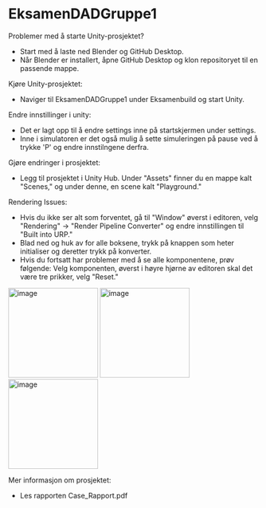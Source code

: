 # EksamenDADGruppe1

Problemer med å starte Unity-prosjektet?

  - Start med å laste ned Blender og GitHub Desktop.
  - Når Blender er installert, åpne GitHub Desktop og klon repositoryet til en passende mappe.

Kjøre Unity-prosjektet:

  - Naviger til EksamenDADGruppe1 under Eksamenbuild og start Unity.

Endre innstillinger i unity:

  - Det er lagt opp til å endre settings inne på startskjermen under settings.
  - Inne i simulatoren er det også mulig å sette simuleringen på pause ved å trykke 'P' og endre innstilngene derfra.

Gjøre endringer i prosjektet:

  - Legg til prosjektet i Unity Hub. Under "Assets" finner du en mappe kalt "Scenes," og under denne, en scene kalt "Playground."

Rendering Issues:

  - Hvis du ikke ser alt som forventet, gå til "Window" øverst i editoren, velg "Rendering" -> "Render Pipeline Converter" og endre innstillingen til "Built into URP."
  - Blad ned og huk av for alle boksene, trykk på knappen som heter initialiser og deretter trykk på konverter.
  - Hvis du fortsatt har problemer med å se alle komponentene, prøv følgende: Velg komponenten, øverst i høyre hjørne av editoren skal det være tre prikker, velg "Reset."
<img height="180" alt="image" src="https://github.com/Fredrikyoo/EksamenDADGruppe1/assets/97510718/c82b6a38-6c77-48dd-8c0a-686c89794630">
<img height="180" alt="image" src="https://github.com/Fredrikyoo/EksamenDADGruppe1/assets/97510718/5ae0d4d0-1711-49e9-9b16-35195fb51f59">
<img height="180" alt="image" src="https://github.com/Fredrikyoo/EksamenDADGruppe1/assets/97510718/7fc1f12a-f34b-4a66-94ed-6b1f7a47fd5f">


Mer informasjon om prosjektet:
 -  Les rapporten Case_Rapport.pdf
